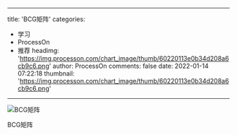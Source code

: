 
---
title: 'BCG矩阵'
categories: 
 - 学习
 - ProcessOn
 - 推荐
headimg: 'https://img.processon.com/chart_image/thumb/60220113e0b34d208a6cb9c6.png'
author: ProcessOn
comments: false
date: 2022-01-14 07:22:18
thumbnail: 'https://img.processon.com/chart_image/thumb/60220113e0b34d208a6cb9c6.png'
---

<div>   
<img class="thumb" alt="BCG矩阵" src="https://img.processon.com/chart_image/thumb/60220113e0b34d208a6cb9c6.png" referrerpolicy="no-referrer">
<p>BCG矩阵</p>  
</div>
            